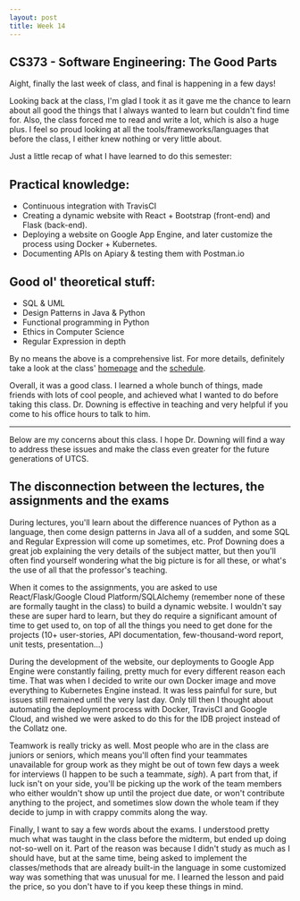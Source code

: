 ```yaml
---
layout: post
title: Week 14
---
```


CS373 - Software Engineering: The Good Parts
---

Aight, finally the last week of class, and final is happening in a few days!

Looking back at the class, I'm glad I took it as it gave me the chance to learn about all good the things that I always wanted to learn but couldn't find time for. Also, the class forced me to read and write a lot, which is also a huge plus. I feel so proud looking at all the tools/frameworks/languages that before the class, I either knew nothing or very little about. 

Just a little recap of what I have learned to do this semester:

Practical knowledge:
---
- Continuous integration with TravisCI
- Creating a dynamic website with React + Bootstrap (front-end) and Flask (back-end).
- Deploying a website on Google App Engine, and later customize the process using Docker + Kubernetes.
- Documenting APIs on Apiary & testing them with Postman.io

Good ol' theoretical stuff:
---
- SQL & UML
- Design Patterns in Java & Python
- Functional programming in Python
- Ethics in Computer Science
- Regular Expression in depth

By no means the above is a comprehensive list. For more details, definitely take a look at the class' [homepage](http://www.cs.utexas.edu/users/downing/cs373/index.html) and the [schedule](http://www.cs.utexas.edu/users/downing/cs373/Schedule.html).

Overall, it was a good class. I learned a whole bunch of things, made friends with lots of cool people, and achieved what I wanted to do before taking this class. Dr. Downing is effective in teaching and very helpful if you come to his office hours to talk to him.

---

Below are my concerns about this class. I hope Dr. Downing will find a way to address these issues and make the class even greater for the future generations of UTCS.

The disconnection between the lectures, the assignments and the exams
--
During lectures, you'll learn about the difference nuances of Python as a language, then come design patterns in Java all of a sudden, and some SQL and Regular Expression will come up sometimes, etc. Prof Downing does a great job explaining the very details of the subject matter, but then you'll often find yourself wondering what the big picture is for all these, or what's the use of all that the professor's teaching. 

When it comes to the assignments, you are asked to use React/Flask/Google Cloud Platform/SQLAlchemy (remember none of these are formally taught in the class) to build a dynamic website. I wouldn't say these are super hard to learn, but they do require a significant amount of time to get used to, on top of all the things you need to get done for the projects (10+ user-stories, API documentation, few-thousand-word report, unit tests, presentation...) 

During the development of the website, our deployments to Google App Engine were constantly failing, pretty much for every different reason each time. That was when I decided to write our own Docker image and move everything to Kubernetes Engine instead. It was less painful for sure, but issues still remained until the very last day. Only till then I thought about automating the deployment process with Docker, TravisCI and Google Cloud, and wished we were asked to do this for the IDB project instead of the Collatz one.

Teamwork is really tricky as well. Most people who are in the class are juniors or seniors, which means you'll often find your teammates unavailable for group work as they might be out of town few days a week for interviews (I happen to be such a teammate, *sigh*). A part from that, if luck isn't on your side, you'll be picking up the work of the team members who either wouldn't show up until the project due date, or won't contribute anything to the project, and sometimes slow down the whole team if they decide to jump in with crappy commits along the way.

Finally, I want to say a few words about the exams. I understood pretty much what was taught in the class before the midterm, but ended up doing not-so-well on it. Part of the reason was because I didn't study as much as I should have, but at the same time, being asked to implement the classes/methods that are already built-in the language in some customized way was something that was unusual for me. I learned the lesson and paid the price, so you don't have to if you keep these things in mind.
